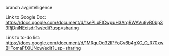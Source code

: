 branch avgintelligence

Link to Google Doc:
https://docs.google.com/document/d/1sePLxFICwpuH3ArqRWAVu9yB0bp33RjDniNEcisdrTw/edit?usp=sharing

Link to to-do list:
https://docs.google.com/document/d/1MRquOq32IPYoCv6b4gXG_O_R70xwBlITomaFfXiUNow/edit?usp=sharing
